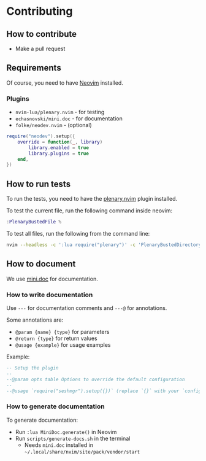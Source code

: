 # Contributing

## How to contribute

- Make a pull request

## Requirements

Of course, you need to have [Neovim](https://neovim.io/) installed.

### Plugins

- `nvim-lua/plenary.nvim` - for testing
- `echasnovski/mini.doc` - for documentation
- `folke/neodev.nvim` - (optional)

```lua
require("neodev").setup({
    override = function(_, library)
        library.enabled = true
        library.plugins = true
    end,
})
```

## How to run tests

To run the tests, you need to have the [plenary.nvim](https://github.com/nvim-lua/plenary.nvim) plugin installed.

To test the current file, run the following command inside neovim:

```lua
:PlenaryBustedFile %
```

To test all files, run the following from the command line:

```bash
nvim --headless -c ':lua require("plenary")' -c 'PlenaryBustedDirectory lua/tests'
```

## How to document

We use [mini.doc](https://github.com/echasnovski/mini.doc) for documentation.

### How to write documentation

Use `---` for documentation comments and `---@` for annotations.

Some annotations are:

- `@param {name} {type}` for parameters
- `@return {type}` for return values
- `@usage {example}` for usage examples

Example:

```lua
-- Setup the plugin
--
--@param opts table Options to override the default configuration
--
--@usage `require("seshmgr").setup({})` (replace `{}` with your `configuration`)
```

### How to generate documentation

To generate documentation:

- Run `:lua MiniDoc.generate()` in Neovim
- Run `scripts/generate-docs.sh` in the terminal
  - Needs `mini.doc` installed in `~/.local/share/nvim/site/pack/vendor/start`
